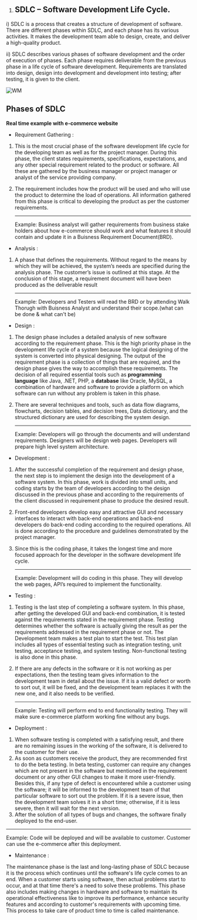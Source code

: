﻿1)  ## SDLC – Software Development Life Cycle. ##
   i) SDLC is a process that creates a structure of development of software. There are different phases within SDLC, and each phase has its various activities. It makes the development team able to design, create, and deliver a high-quality product.
   
  ii) SDLC describes various phases of software development and the order of execution of phases. Each phase requires deliverable from the previous phase in a life cycle of software development. Requirements are translated into design, design into development and development into testing; after testing, it is given to the client.

![WM](https://github.com/rhushikesh2000/JAVA_TUTORIAL_/assets/142867318/e384c476-ace2-46cd-a93f-7fd8e3d87c40)

## Phases of SDLC ##

**Real time example with e-commerce website**
- Requirement Gathering :
1) This is the most crucial phase of the software development life cycle for the developing team as well as for the project manager. During this phase, the client states requirements, specifications, expectations, and any other special requirement related to the product or software. All these are gathered by the business manager or project manager or analyst of the service providing company.
1) The requirement includes how the product will be used and who will use the product to determine the load of operations. All information gathered from this phase is critical to developing the product as per the customer requirements.
   
   ---
   Example: Business analyst  will gather requirements from business stake holders about how e-commerce should work and what features it should contain and update it in a Buisness Requirement Document(BRD).
- Analysis :
  
1) A phase that defines the requirements. Without regard to the means by which they will be achieved, the system’s needs are specified during the analysis phase. The customer’s issue is outlined at this stage. At the conclusion of this stage, a requirement document will have been produced as the deliverable result

   ---
   Example: Developers and Testers will read the BRD or by attending Walk Thorugh with Buisness Analyst and understand their scope.(what can be done & what can't be) 

- Design :
1) The design phase includes a detailed analysis of new software according to the requirement phase. This is the high priority phase in the development life cycle of a system because the logical designing of the system is converted into physical designing. The output of the requirement phase is a collection of things that are required, and the design phase gives the way to accomplish these requirements. The decision of all required essential tools such as **programming language** like Java, .NET, PHP, a **database** like Oracle, MySQL, a combination of hardware and software to provide a platform on which software can run without any problem is taken in this phase.
1) There are several techniques and tools, such as data flow diagrams, flowcharts, decision tables, and decision trees, Data dictionary, and the structured dictionary are used for describing the system design.

   ---
   Example: Developers will go through the documents and will understand requirements. Designers will be design web pages. Developers will prepare high level system architecture.

- Development :
1) After the successful completion of the requirement and design phase, the next step is to implement the design into the development of a software system. In this phase, work is divided into small units, and coding starts by the team of developers according to the design discussed in the previous phase and according to the requirements of the client discussed in requirement phase to produce the desired result.
1) Front-end developers develop easy and attractive GUI and necessary interfaces to interact with back-end operations and back-end developers do back-end coding according to the required operations. All is done according to the procedure and guidelines demonstrated by the project manager.
1) Since this is the coding phase, it takes the longest time and more focused approach for the developer in the software development life cycle.

   ---
   Example: Development will do coding in this phase. They will develop the web pages, API’s required to implement the functionality.
   
- Testing :
1) Testing is the last step of completing a software system. In this phase, after getting the developed GUI and back-end combination, it is tested against the requirements stated in the requirement phase. Testing determines whether the software is actually giving the result as per the requirements addressed in the requirement phase or not. The Development team makes a test plan to start the test. This test plan includes all types of essential testing such as integration testing, unit testing, acceptance testing, and system testing. Non-functional testing is also done in this phase.
1) If there are any defects in the software or it is not working as per expectations, then the testing team gives information to the development team in detail about the issue. If it is a valid defect or worth to sort out, it will be fixed, and the development team replaces it with the new one, and it also needs to be verified.

   ---
   Example: Testing will perform end to end functionality testing. They will make sure e-commerce platform working fine without any bugs.
   
- Deployment :
1) When software testing is completed with a satisfying result, and there are no remaining issues in the working of the software, it is delivered to the customer for their use.
1) As soon as customers receive the product, they are recommended first to do the beta testing. In beta testing, customer can require any changes which are not present in the software but mentioned in the requirement document or any other GUI changes to make it more user-friendly. Besides this, if any type of defect is encountered while a customer using the software; it will be informed to the development team of that particular software to sort out the problem. If it is a severe issue, then the development team solves it in a short time; otherwise, if it is less severe, then it will wait for the next version.
1) After the solution of all types of bugs and changes, the software finally deployed to the end-user.

---
Example: Code will be deployed and will be available to customer. Customer can use the e-commerce after this deployment.

- Maintenance :

The maintenance phase is the last and long-lasting phase of SDLC because it is the process which continues until the software's life cycle comes to an end. When a customer starts using software, then actual problems start to occur, and at that time there's a need to solve these problems. This phase also includes making changes in hardware and software to maintain its operational effectiveness like to improve its performance, enhance security features and according to customer's requirements with upcoming time. This process to take care of product time to time is called maintenance.
